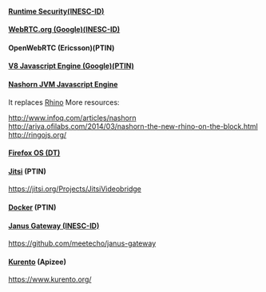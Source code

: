 #### [Runtime Security(INESC-ID)](runtime-security.md)

#### [WebRTC.org (Google)(INESC-ID)](webrtc-org.md)

#### OpenWebRTC (Ericsson)(PTIN)


#### [V8 Javascript Engine (Google)(PTIN)](v8-javascript-engine.md)

#### [Nashorn JVM Javascript Engine](http://openjdk.java.net/projects/nashorn/)

It replaces [Rhino](https://github.com/mozilla/rhino)
More resources:

http://www.infoq.com/articles/nashorn
http://ariya.ofilabs.com/2014/03/nashorn-the-new-rhino-on-the-block.html
http://ringojs.org/

#### [Firefox OS (DT)](fxos.md)

#### [Jitsi](jitsi.md) (PTIN)

https://jitsi.org/Projects/JitsiVideobridge

#### [Docker](docker.md) (PTIN)

#### [Janus Gateway (INESC-ID)](janus-gateway.md)

https://github.com/meetecho/janus-gateway

#### [Kurento](kurento.md) (Apizee)

https://www.kurento.org/
